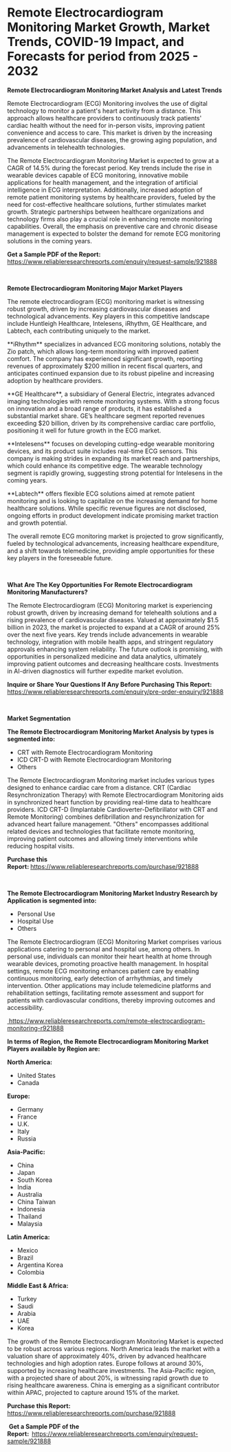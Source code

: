 <p><h1>Remote Electrocardiogram Monitoring Market Growth, Market Trends, COVID-19 Impact, and Forecasts for period from 2025 - 2032</h1></p><p><strong>Remote Electrocardiogram Monitoring Market Analysis and Latest Trends</strong></p>
<p><p>Remote Electrocardiogram (ECG) Monitoring involves the use of digital technology to monitor a patient's heart activity from a distance. This approach allows healthcare providers to continuously track patients' cardiac health without the need for in-person visits, improving patient convenience and access to care. This market is driven by the increasing prevalence of cardiovascular diseases, the growing aging population, and advancements in telehealth technologies.</p><p>The Remote Electrocardiogram Monitoring Market is expected to grow at a CAGR of 14.5% during the forecast period. Key trends include the rise in wearable devices capable of ECG monitoring, innovative mobile applications for health management, and the integration of artificial intelligence in ECG interpretation. Additionally, increased adoption of remote patient monitoring systems by healthcare providers, fueled by the need for cost-effective healthcare solutions, further stimulates market growth. Strategic partnerships between healthcare organizations and technology firms also play a crucial role in enhancing remote monitoring capabilities. Overall, the emphasis on preventive care and chronic disease management is expected to bolster the demand for remote ECG monitoring solutions in the coming years.</p></p>
<p><strong>Get a Sample PDF of the Report:&nbsp;</strong> <a href="https://www.reliableresearchreports.com/enquiry/request-sample/921888?utm_campaign=2286&utm_medium=2&utm_source=Github&utm_content=ia&utm_term=18042025&utm_id=remote-electrocardiogram-monitoring">https://www.reliableresearchreports.com/enquiry/request-sample/921888</a></p>
<p>&nbsp;</p>
<p><strong>Remote Electrocardiogram Monitoring Major Market Players</strong></p>
<p><p>The remote electrocardiogram (ECG) monitoring market is witnessing robust growth, driven by increasing cardiovascular diseases and technological advancements. Key players in this competitive landscape include Huntleigh Healthcare, Intelesens, iRhythm, GE Healthcare, and Labtech, each contributing uniquely to the market.</p><p>**iRhythm** specializes in advanced ECG monitoring solutions, notably the Zio patch, which allows long-term monitoring with improved patient comfort. The company has experienced significant growth, reporting revenues of approximately $200 million in recent fiscal quarters, and anticipates continued expansion due to its robust pipeline and increasing adoption by healthcare providers.</p><p>**GE Healthcare**, a subsidiary of General Electric, integrates advanced imaging technologies with remote monitoring systems. With a strong focus on innovation and a broad range of products, it has established a substantial market share. GE’s healthcare segment reported revenues exceeding $20 billion, driven by its comprehensive cardiac care portfolio, positioning it well for future growth in the ECG market.</p><p>**Intelesens** focuses on developing cutting-edge wearable monitoring devices, and its product suite includes real-time ECG sensors. This company is making strides in expanding its market reach and partnerships, which could enhance its competitive edge. The wearable technology segment is rapidly growing, suggesting strong potential for Intelesens in the coming years.</p><p>**Labtech** offers flexible ECG solutions aimed at remote patient monitoring and is looking to capitalize on the increasing demand for home healthcare solutions. While specific revenue figures are not disclosed, ongoing efforts in product development indicate promising market traction and growth potential.</p><p>The overall remote ECG monitoring market is projected to grow significantly, fueled by technological advancements, increasing healthcare expenditure, and a shift towards telemedicine, providing ample opportunities for these key players in the foreseeable future.</p></p>
<p>&nbsp;</p>
<p><strong>What Are The Key Opportunities For Remote Electrocardiogram Monitoring Manufacturers?</strong></p>
<p><p>The Remote Electrocardiogram (ECG) Monitoring market is experiencing robust growth, driven by increasing demand for telehealth solutions and a rising prevalence of cardiovascular diseases. Valued at approximately $1.5 billion in 2023, the market is projected to expand at a CAGR of around 25% over the next five years. Key trends include advancements in wearable technology, integration with mobile health apps, and stringent regulatory approvals enhancing system reliability. The future outlook is promising, with opportunities in personalized medicine and data analytics, ultimately improving patient outcomes and decreasing healthcare costs. Investments in AI-driven diagnostics will further expedite market evolution.</p></p>
<p><strong>Inquire or Share Your Questions If Any Before Purchasing This Report:</strong> <a href="https://www.reliableresearchreports.com/enquiry/pre-order-enquiry/921888?utm_campaign=2286&utm_medium=2&utm_source=Github&utm_content=ia&utm_term=18042025&utm_id=remote-electrocardiogram-monitoring">https://www.reliableresearchreports.com/enquiry/pre-order-enquiry/921888</a></p>
<p>&nbsp;</p>
<p><strong>Market Segmentation</strong></p>
<p><strong>The Remote Electrocardiogram Monitoring Market Analysis by types is segmented into:</strong></p>
<p><ul><li>CRT with Remote Electrocardiogram Monitoring</li><li>ICD CRT-D with Remote Electrocardiogram Monitoring</li><li>Others</li></ul></p>
<p><p>The Remote Electrocardiogram Monitoring market includes various types designed to enhance cardiac care from a distance. CRT (Cardiac Resynchronization Therapy) with Remote Electrocardiogram Monitoring aids in synchronized heart function by providing real-time data to healthcare providers. ICD CRT-D (Implantable Cardioverter-Defibrillator with CRT and Remote Monitoring) combines defibrillation and resynchronization for advanced heart failure management. "Others" encompasses additional related devices and technologies that facilitate remote monitoring, improving patient outcomes and allowing timely interventions while reducing hospital visits.</p></p>
<p><strong>Purchase this Report:&nbsp;</strong><a href="https://www.reliableresearchreports.com/purchase/921888?utm_campaign=2286&utm_medium=2&utm_source=Github&utm_content=ia&utm_term=18042025&utm_id=remote-electrocardiogram-monitoring">https://www.reliableresearchreports.com/purchase/921888</a></p>
<p>&nbsp;</p>
<p><strong>The Remote Electrocardiogram Monitoring Market Industry Research by Application is segmented into:</strong></p>
<p><ul><li>Personal Use</li><li>Hospital Use</li><li>Others</li></ul></p>
<p><p>The Remote Electrocardiogram (ECG) Monitoring Market comprises various applications catering to personal and hospital use, among others. In personal use, individuals can monitor their heart health at home through wearable devices, promoting proactive health management. In hospital settings, remote ECG monitoring enhances patient care by enabling continuous monitoring, early detection of arrhythmias, and timely intervention. Other applications may include telemedicine platforms and rehabilitation settings, facilitating remote assessment and support for patients with cardiovascular conditions, thereby improving outcomes and accessibility.</p></p>
<p><a href="https://www.reliableresearchreports.com/remote-electrocardiogram-monitoring-r921888?utm_campaign=2286&utm_medium=2&utm_source=Github&utm_content=ia&utm_term=18042025&utm_id=remote-electrocardiogram-monitoring">&nbsp;https://www.reliableresearchreports.com/remote-electrocardiogram-monitoring-r921888</a></p>
<p><strong>In terms of Region, the Remote Electrocardiogram Monitoring Market Players available by Region are:</strong></p>
<p>
    <p> <strong> North America: </strong>
        <ul>
            <li>United States</li>
            <li>Canada</li>
        </ul>
        </p> 
    <p> <strong> Europe: </strong>
        <ul>
            <li>Germany</li>
            <li>France</li>
            <li>U.K.</li>
            <li>Italy</li>
            <li>Russia</li>
        </ul>
        </p> 
    <p> <strong> Asia-Pacific: </strong>
        <ul>
            <li>China</li>
            <li>Japan</li>
            <li>South Korea</li>
            <li>India</li>
            <li>Australia</li>
            <li>China Taiwan</li>
            <li>Indonesia</li>
            <li>Thailand</li>
            <li>Malaysia</li>
        </ul>
        </p> 
    <p> <strong> Latin America: </strong>
        <ul>
            <li>Mexico</li>
            <li>Brazil</li>
            <li>Argentina Korea</li>
            <li>Colombia</li>
        </ul>
        </p> 
    <p> <strong> Middle East & Africa: </strong>
        <ul>
            <li>Turkey</li>
            <li>Saudi</li>
            <li>Arabia</li>
            <li>UAE</li>
            <li>Korea</li>
        </ul>
    </p>
    </p>
<p><p>The growth of the Remote Electrocardiogram Monitoring Market is expected to be robust across various regions. North America leads the market with a valuation share of approximately 40%, driven by advanced healthcare technologies and high adoption rates. Europe follows at around 30%, supported by increasing healthcare investments. The Asia-Pacific region, with a projected share of about 20%, is witnessing rapid growth due to rising healthcare awareness. China is emerging as a significant contributor within APAC, projected to capture around 15% of the market.</p></p>
<p><strong>Purchase this Report: </strong><a href="https://www.reliableresearchreports.com/purchase/921888?utm_campaign=2286&utm_medium=2&utm_source=Github&utm_content=ia&utm_term=18042025&utm_id=remote-electrocardiogram-monitoring">https://www.reliableresearchreports.com/purchase/921888</a></p>
<p>&nbsp;<strong>Get a Sample PDF of the Report:&nbsp;&nbsp;</strong><a href="https://www.reliableresearchreports.com/enquiry/request-sample/921888?utm_campaign=2286&utm_medium=2&utm_source=Github&utm_content=ia&utm_term=18042025&utm_id=remote-electrocardiogram-monitoring">https://www.reliableresearchreports.com/enquiry/request-sample/921888</a></p>
<p><strong></strong></p>
<p><p></p><p></p><p></p></p>